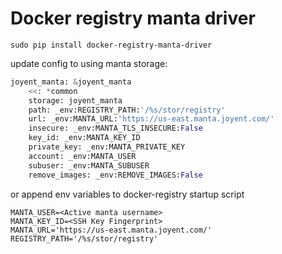 Docker registry manta driver
=====

```sudo pip install docker-registry-manta-driver```

update config to using manta storage:
```python
joyent_manta: &joyent_manta
    <<: *common
    storage: joyent_manta
    path: _env:REGISTRY_PATH:'/%s/stor/registry'
    url: _env:MANTA_URL:'https://us-east.manta.joyent.com/'
    insecure: _env:MANTA_TLS_INSECURE:False
    key_id: _env:MANTA_KEY_ID
    private_key: _env:MANTA_PRIVATE_KEY
    account: _env:MANTA_USER
    subuser: _env:MANTA_SUBUSER
    remove_images: _env:REMOVE_IMAGES:False
```

or append env variables to docker-registry startup script
```
MANTA_USER=<Active manta username>
MANTA_KEY_ID=<SSH Key Fingerprint>
MANTA_URL='https://us-east.manta.joyent.com/'
REGISTRY_PATH='/%s/stor/registry'
```
